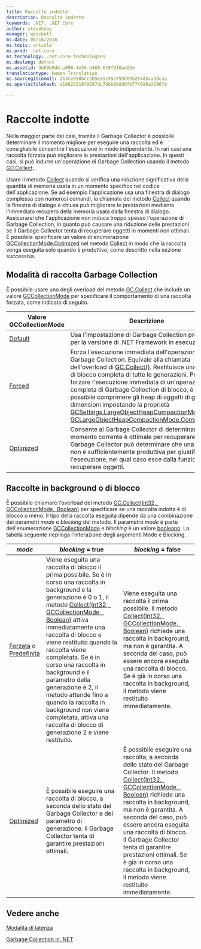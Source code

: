 ```yaml
---
title: Raccolte indotte
description: Raccolte indotte
keywords: .NET, .NET Core
author: stevehoag
manager: wpickett
ms.date: 08/16/2016
ms.topic: article
ms.prod: .net-core
ms.technology: .net-core-technologies
ms.devlang: dotnet
ms.assetid: 3e09b9dd-a800-4e56-b468-619f910ae22e
translationtype: Human Translation
ms.sourcegitcommit: 213ce098bcc2b5e31c55e759d895254d5ca33caa
ms.openlocfilehash: a10822518f0687dc7bbb06dd0fb77f6d9a3196fb

---
```


# <a name="induced-collections"></a>Raccolte indotte

Nella maggior parte dei casi, tramite il Garbage Collector è possibile determinare il momento migliore per eseguire una raccolta ed è consigliabile consentire l'esecuzione in modo indipendente. In rari casi una raccolta forzata può migliorare le prestazioni dell'applicazione. In questi casi, si può indurre un'operazione di Garbage Collection usando il metodo [GC.Collect](xref:System.GC.Collect). 

Usare il metodo [Collect](xref:System.GC.Collect) quando si verifica una riduzione significativa della quantità di memoria usata in un momento specifico nel codice dell'applicazione. Se ad esempio l'applicazione usa una finestra di dialogo complessa con numerosi comandi, la chiamata del metodo [Collect](xref:System.GC.Collect) quando la finestra di dialogo è chiusa può migliorare le prestazioni mediante l'immediato recupero della memoria usata dalla finestra di dialogo. Assicurarsi che l'applicazione non induca troppo spesso l'operazione di Garbage Collection, in quanto può causare una riduzione delle prestazioni se il Garbage Collector tenta di recuperare oggetti in momenti non ottimali. È possibile specificare un valore di enumerazione [GCCollectionMode.Optimized](xref:System.GCCollectionMode.Optimized) nel metodo [Collect](xref:System.GC.Collect) in modo che la raccolta venga eseguita solo quando è produttivo, come descritto nella sezione successiva.

## <a name="gc-collection-mode"></a>Modalità di raccolta Garbage Collection

È possibile usare uno degli overload del metodo [GC.Collect](xref:System.GC.Collect) che include un valore [GCCollectionMode](xref:System.GCCollectionMode) per specificare il comportamento di una raccolta forzata, come indicato di seguito.

Valore GCCollectionMode | Descrizione
---------------------- | ----------- 
[Default](xref:System.GCCollectionMode.Default) | Usa l'impostazione di Garbage Collection predefinita per la versione di .NET Framework in esecuzione.
[Forced](xref:System.GCCollectionMode.Forced) | Forza l'esecuzione immediata dell'operazione di Garbage Collection. Equivale alla chiamata dell'overload di [GC.Collect()](xref:System.GC.Collect). Restituisce una raccolta di blocco completa di tutte le generazioni. Prima di forzare l'esecuzione immediata di un'operazione completa di Garbage Collection di blocco, è anche possibile comprimere gli heap di oggetti di grandi dimensioni impostando la proprietà [GCSettings.LargeObjectHeapCompactionMode](xref:System.Runtime.GCSettings.LargeObjectHeapCompactionMode) su [GCLargeObjectHeapCompactionMode.CompactOnce](xref:System.Runtime.GCLargeObjectHeapCompactionMode.CompactOnce). 
[Optimized](xref:System.GCCollectionMode.Optimized) | Consente al Garbage Collector di determinare se il momento corrente è ottimale per recuperare oggetti. Il Garbage Collector può determinare che una raccolta non è sufficientemente produttiva per giustificarne l'esecuzione, nel qual caso esce dalla funzione senza recuperare oggetti.
 
## <a name="background-or-blocking-collections"></a>Raccolte in background o di blocco

È possibile chiamare l'overload del metodo [GC.Collect(Int32, GCCollectionMode, Boolean)](xref:System.GC.Collect(System.Int32,System.GCCollectionMode,System.Boolean)) per specificare se una raccolta indotta è di blocco o meno. Il tipo della raccolta eseguita dipende da una combinazione dei parametri *mode* e *blocking* del metodo. Il parametro *mode* è parte dell'enumerazione [GCCollectionMode](xref:System.GCCollectionMode) e *blocking* è un valore [booleano](xref:System.Boolean). La tabella seguente riepiloga l'interazione degli argomenti Mode e Blocking. 

*mode* | *blocking* = true | *blocking* = false
------ | ----------------- | ------------------
[Forzata](xref:System.GCCollectionMode.Forced) o [Predefinita](xref:System.GCCollectionMode.Default) | Viene eseguita una raccolta di blocco il prima possibile. Se è in corso una raccolta in background e la generazione è 0 o 1, il metodo [Collect(Int32, GCCollectionMode, Boolean)](xref:System.GC.Collect(System.Int32,System.GCCollectionMode,System.Boolean)) attiva immediatamente una raccolta di blocco e viene restituito quando la raccolta viene completata. Se è in corso una raccolta in background e il parametro della generazione è 2, il metodo attende fino a quando la raccolta in background non viene completata, attiva una raccolta di blocco di generazione 2 e viene restituito. | Viene eseguita una raccolta il prima possibile. Il metodo [Collect(Int32, GCCollectionMode, Boolean)](xref:System.GC.Collect(System.Int32,System.GCCollectionMode,System.Boolean)) richiede una raccolta in background, ma non è garantita. A seconda del caso, può essere ancora eseguita una raccolta di blocco. Se è già in corso una raccolta in background, il metodo viene restituito immediatamente. 
[Optimized](xref:System.GCCollectionMode.Optimized) | È possibile eseguire una raccolta di blocco, a seconda dello stato del Garbage Collector e del parametro di generazione. Il Garbage Collector tenta di garantire prestazioni ottimali. | È possibile eseguire una raccolta, a seconda dello stato del Garbage Collector. Il metodo [Collect(Int32, GCCollectionMode, Boolean)](xref:System.GC.Collect(System.Int32,System.GCCollectionMode,System.Boolean)) richiede una raccolta in background, ma non è garantita. A seconda del caso, può essere ancora eseguita una raccolta di blocco. Il Garbage Collector tenta di garantire prestazioni ottimali. Se è già in corso una raccolta in background, il metodo viene restituito immediatamente. 
 
## <a name="see-also"></a>Vedere anche

[Modalità di latenza](latency.md)

[Garbage Collection in .NET](index.md)



<!--HONumber=Nov16_HO1-->



